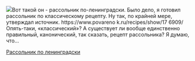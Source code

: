 <!--2025-07-03 15:52:07-->
<div class="yb">
  <div class="rss povarenok"><a href="https://www.povarenok.ru/recipes/show/182882/"><img src="https://www.povarenok.ru/data/cache/2025jul/03/46/3183390_80773-640x480.jpg"></a>Вот такой он - рассольник по-ленинградски. 
Было дело, я готовил рассольник по классическому рецепту. Ну так, по крайней мере, утверждал источник.
https://www.povareno k.ru/recipes/show/17 6909/ 
Опять-таки, «классический»? А существует ли вообще единственно правильный, канонический, так сказать, рецепт рассольника? Я думаю, что... <p class="titl"><a href="https://www.povarenok.ru/recipes/show/182882/">Рассольник по ленинградски</a></p></div>
</div>
